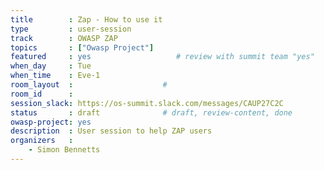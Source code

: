 ```yaml
---
title        : Zap - How to use it
type         : user-session
track        : OWASP ZAP
topics       : ["Owasp Project"]
featured     : yes                   # review with summit team "yes"
when_day     : Tue
when_time    : Eve-1
room_layout  :                    #
room_id      :
session_slack: https://os-summit.slack.com/messages/CAUP27C2C
status       : draft              # draft, review-content, done
owasp-project: yes
description  : User session to help ZAP users
organizers   :
    - Simon Bennetts
---
```


<!--(add intro)

## WHY

(...)

## What

(...)

## Outcomes

(...)

## References

(...)


## Previous-->
